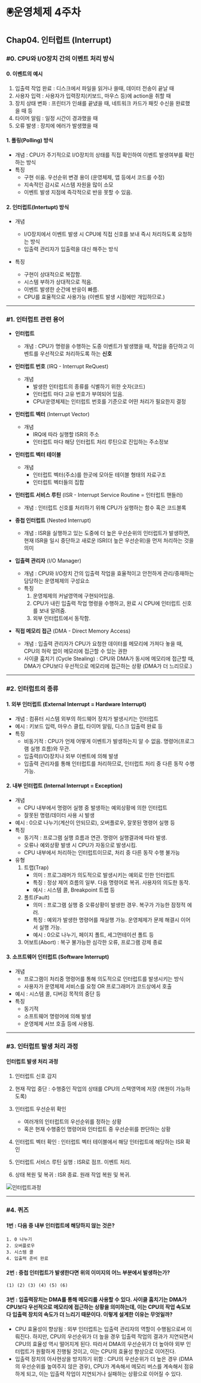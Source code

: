 # 🖲️운영체제 4주차

## Chap04. 인터럽트 (Interrupt)

### #0. CPU와 I/O장치 간의 이벤트 처리 방식

#### 0. 이벤트의 예시

1. 입출력 작업 완료 : 디스크에서 파일을 읽거나 쓸때, 데이터 전송이 끝날 때
2. 사용자 입력 : 사용자가 입력장치(키보드, 마우스 등)에 action을 취할 때
3. 장치 상태 변화 : 프린터가 인쇄를 끝냈을 때, 네트워크 카드가 패킷 수신을 완료했을 때 등
4. 타이머 알림 : 일정 시간이 경과했을 때
5. 오류 발생 : 장치에 에러가 발생했을 때

#### 1. 폴링(Polling) 방식

- 개념 : CPU가 주기적으로 I/O장치의 상태를 직접 확인하여 이벤트 발생여부를 확인하는 방식
- 특징
  - 구현 쉬움. 우선순위 변경 용이 (운영체제, 앱 등에서 코드를 수정)
  - 지속적인 감시로 시스템 자원을 많이 소모
  - 이벤트 발생 지점에 즉각적으로 반응 못할 수 있음.

#### 2. 인터럽트(Intertupt) 방식

- 개념
  - I/O장치에서 이벤트 발생 시 CPU에 직접 신호를 보내 즉시 처리하도록 요청하는 방식
  - 입출력 관리자가 입출력을 대신 해주는 방식
- 특징

  - 구현이 상대적으로 복잡함.
  - 시스템 부하가 상대적으로 적음.
  - 이벤트 발생한 순간에 반응이 빠름.
  - CPU를 효율적으로 사용가능 (이벤트 발생 시점에만 개입하므로.)

---

### #1. 인터럽트 관련 용어

- **인터럽트**

  - 개념 : CPU가 명령을 수행하는 도중 이벤트가 발생했을 때, 작업을 중단하고 이벤트를 우선적으로 처리하도록 하는 **신호**

- **인터럽트 번호** (IRQ - Interrupt ReQuest)

  - 개념
    - 발생한 인터럽트의 종류를 식별하기 위한 숫자(코드)
    - 인터럽트 마다 고유 번호가 부여되어 있음.
    - CPU/운영체제는 인터럽트 번호를 기준으로 어떤 처리가 필요한지 결정

- **인터럽트 벡터** (Interrupt Vector)

  - 개념
    - IRQ에 따라 실행할 ISR의 주소
    - 인터럽트 마다 해당 인터럽트 처리 루틴으로 진입하는 주소정보

- **인터럽트 벡터 테이블**

  - 개념
    - 인터럽트 벡터(주소)를 한곳에 모아둔 테이블 형태의 자료구조
    - 인터럽트 벡터들의 집합

- **인터럽트 서비스 루틴** (ISR - Interrupt Service Routine = 인터럽트 핸들러)

  - 개념 : 인터럽트 신호를 처리하기 위해 CPU가 실행하는 함수 혹은 코드블록

- **중첩 인터럽트** (Nested Interrupt)
  - 개념 : ISR을 실행하고 있는 도중에 더 높은 우선순위의 인터럽트가 발생하면, 현재 ISR을 일시 중단하고 새로운 ISR(더 높은 우선순위)을 먼저 처리하는 것을 의미
- **입출력 관리자** (I/O Manager)

  - 개념 : CPU와 I/O장치 간의 입출력 작업을 효율적이고 안전하게 관리/중재하는 담당하는 운영체제의 구성요소
  - 특징
    1. 운영체제의 커널영역에 구현되어있음.
    2. CPU가 내린 입출력 작업 명령을 수행하고, 완료 시 CPU에 인터럽트 신호를 보내 알려줌.
    3. 외부 인터럽트에서 동작함.

- **직접 메모리 접근** (DMA - Direct Memory Access)
  - 개념 : 입출력 관리자가 CPU가 요청한 데이터를 메모리에 가져다 놓을 때, CPU의 허락 없이 메모리에 접근할 수 있는 권한
  - 사이클 훔치기 (Cycle Stealing) : CPU와 DMA가 동시에 메모리에 접근할 때, DMA가 CPU보다 우선적으로 메모리에 접근하는 상황 (DMA가 더 느리므로.)

---

### #2. 인터럽트의 종류

#### 1. 외부 인터럽트 (External Interrupt = Hardware Interrupt)

- 개념 : 컴퓨터 시스템 외부의 하드웨어 장치가 발생시키는 인터럽트
- 예시 : 키보드 입력, 마우스 클립, 타이머 알림, 디스크 입출력 완료 등
- 특징
  - 비동기적 : CPU가 언제 어떻게 이벤트가 발생하는지 알 수 없음. 명령어(프로그램 실행 흐름)와 무관.
  - 입출력(I/O)장치나 외부 이벤트에 의해 발생
  - 입출력 관리자를 통해 인터럽트를 처리하므로, 인터럽트 처리 중 다른 동작 수행 가능.

#### 2. 내부 인터럽트 (Internal Interrupt = Exception)

- 개념
  - CPU 내부에서 명령어 실행 중 발생하는 예외상황에 의한 인터럽트
  - 잘못된 명령/데이터 사용 시 발생
- 예시 : 0으로 나누기(계산이 안되므로), 오버플로우, 잘못된 명령어 실행 등
- 특징
  - 동기적 : 프로그램 실행 흐름과 연관. 명령어 실행결과에 따라 발생.
  - 오류나 예외상황 발생 시 CPU가 자동으로 발생시킴.
  - CPU 내부에서 처리하는 인터럽트이므로, 처리 중 다른 동작 수행 불가능
- 유형
  1. 트랩(Trap)
     - 의미 : 프로그래머가 의도적으로 발생시키는 예외로 인한 인터럽트
     - 특징 : 정상 제어 흐름의 일부. 다음 명령어로 복귀. 사용자의 의도한 동작.
     - 예시 : 시스템 콜, Breakpoint 트랩 등
  2. 폴트(Fault)
     - 의미 : 프로그램 실행 중 오류상황이 발생한 경우. 복구가 가능한 잠정적 에러.
     - 특징 : 예외가 발생한 명령어를 재실행 가능. 운영체제가 문제 해결시 이어서 실행 가능.
     - 예시 : 0으로 나누기, 페이지 폴트, 세그먼테이션 폴트 등
  3. 어보트(Abort) : 복구 불가능한 심각한 오류, 프로그램 강제 종료

#### 3. 소프트웨어 인터럽트 (Software Interrupt)

- 개념
  - 프로그램이 처리중 명령어를 통해 의도적으로 인터럽트를 발생시키는 방식
  - 사용자가 운영체제 서비스를 요청 OR 프로그래머가 코드상에서 호출
- 예시 : 시스템 콜, 디버깅 목적의 중단 등
- 특징
  - 동기적
  - 소프트웨어 명령어에 의해 발생
  - 운영체제 서브 호출 등에 사용됨.

---

### #3. 인터럽트 발생 처리 과정

#### 인터럽트 발생 처리 과정

1. 인터럽트 신호 감지
2. 현재 작업 중단 : 수행중인 작업의 상태를 CPU의 스택영역에 저장 (복원이 가능하도록)
3. 인터럽트 우선순위 확인

   - 여러개의 인터럽트의 우선순위를 정하는 상황
   - 혹은 현재 수행중인 명령어와 인터럽트 중 우선순위를 판단하는 상황

4. 인터럽트 벡터 확인 : 인터럽트 벡터 테이블에서 해당 인터럽트에 해당하는 ISR 확인
5. 인터럽트 서비스 루틴 실행 : ISR로 점프. 이벤트 처리.
6. 상태 복원 및 복귀 : ISR 종료. 원래 작업 복원 및 복귀.

![인터럽트과정](./assets/인터럽트과정마킹.png)

---

### #4. 퀴즈

#### 1번 : 다음 중 내부 인터럽트에 해당하지 않는 것은?

    1. 0 나누기
    2. 오버플로우
    3. 시스템 콜
    4. 입출력 준비 완료

#### 2번 : 중첩 인터럽트가 발생한다면 위의 이미지의 어느 부분에서 발생하는가?

    (1) (2) (3) (4) (5) (6)

#### 3번 : 입출력장치는 DMA를 통해 메모리를 사용할 수 있다. 사이클 훔치기는 DMA가 CPU보다 우선적으로 메모리에 접근하는 상황을 의미하는데, 이는 CPU의 작업 속도보다 입출력 장치의 속도가 더 느리기 때문이다. 이렇게 설계한 이유는 무엇일까?

- CPU 효율성이 향상됨 : 외부 인터럽트는 입출력 관리자의 역할이 수행됨으로써 이뤄진다. 하지만, CPU의 우선순위가 더 높을 경우 입출력 작업의 결과가 지연되면서 CPU의 효율성 역시 떨어지게 된다. 따라서 DMA의 우선순위가 더 높아야 외부 인터럽트가 원활하게 진행될 것이고, 이는 CPU의 효율성 향상으로 이어진다.
- 입출력 장치의 아사현상을 방지하기 위함 : CPU의 우선순위가 더 높은 경우 (DMA의 우선순위를 높여주지 않은 경우), CPU가 계속해서 메모리 버스를 계속해서 점유하게 되고, 이는 입출력 작업이 지연되거나 실패하는 상황으로 이어질 수 있다.
